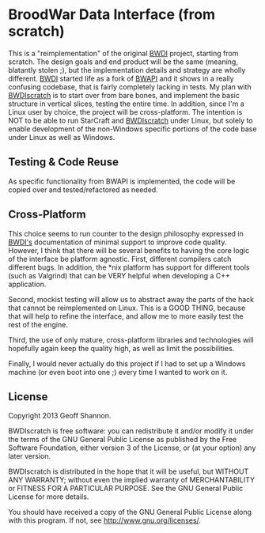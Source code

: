 BroodWar Data Interface (from scratch)
==============================================

This is a "reimplementation" of the original [BWDI][1] project,
starting from scratch.  The design goals and end product will be the
same (meaning, blatantly stolen ;), but the implementation details and
strategy are wholly different.  [BWDI][1] started life as a fork of
[BWAPI][2] and it shows in a really confusing codebase, that is fairly
completely lacking in tests.  My plan with [BWDIscratch][3] is to
start over from bare bones, and implement the basic structure in
vertical slices, testing the entire time.  In addition, since I'm a
Linux user by choice, the project will be cross-platform.  The
intention is NOT to be able to run StarCraft and [BWDIscratch][3]
under Linux, but solely to enable development of the non-Windows
specific portions of the code base under Linux as well as Windows.


Testing & Code Reuse
------------------

As specific functionality from BWAPI is implemented, the code will be
copied over and tested/refactored as needed.


Cross-Platform
--------------

This choice seems to run counter to the design philosophy expressed in
[BWDI's][1] documentation of minimal support to improve code quality.
However, I think that there will be several benefits to having the
core logic of the interface be platform agnostic.  First, different
compilers catch different bugs.  In addition, the *nix platform has
support for different tools (such as Valgrind) that can be VERY
helpful when developing a C++ application.

Second, mockist testing will allow us to abstract away the parts of
the hack that cannot be reimplemented on Linux.  This is a GOOD THING,
because that will help to refine the interface, and allow me to more
easily test the rest of the engine.

Third, the use of only mature, cross-platform libraries and
technologies will hopefully again keep the quality high, as well as
limit the possibilities.

Finally, I would never actually do this project if I had to set up a
Windows machine (or even boot into one ;) every time I wanted to work
on it.

License
-------

Copyright 2013 Geoff Shannon.

BWDIscratch is free software: you can redistribute it and/or modify it
under the terms of the GNU General Public License as published by the
Free Software Foundation, either version 3 of the License, or (at your
option) any later version.

BWDIscratch is distributed in the hope that it will be useful, but
WITHOUT ANY WARRANTY; without even the implied warranty of
MERCHANTABILITY or FITNESS FOR A PARTICULAR PURPOSE.  See the GNU
General Public License for more details.

You should have received a copy of the GNU General Public License
along with this program.  If not, see <http://www.gnu.org/licenses/>.

[1]: https://code.google.com/p/bwdi/
[2]: https://code.google.com/p/bwapi/
[3]: https://github.com/ezephyr/bwdi-scratch

